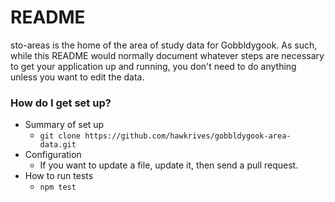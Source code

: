 # README

sto-areas is the home of the area of study data for Gobbldygook. As such, while this README would normally document whatever steps are necessary to get your application up and running, you don't need to do anything unless you want to edit the data.


### How do I get set up? ###

* Summary of set up
	* `git clone https://github.com/hawkrives/gobbldygook-area-data.git`
* Configuration
	* If you want to update a file, update it, then send a pull request.
* How to run tests
	* `npm test`
